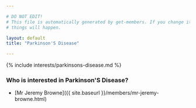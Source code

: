 ```yaml
---

# DO NOT EDIT!
# This file is automatically generated by get-members. If you change it, bad
# things will happen.

layout: default
title: "Parkinson'S Disease"

---
```


{% include interests/parkinsons-disease.md %}

### Who is interested in Parkinson'S Disease?


* [Mr Jeremy Browne]({{ site.baseurl }}/members/mr-jeremy-browne.html)
